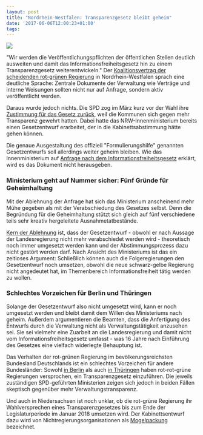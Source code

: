 ```yaml
---
layout: post
title: "Nordrhein-Westfalen: Transparenzgesetz bleibt geheim"
date: '2017-06-06T12:00:23+01:00'
tags: 
---
```

<img src="https://cdn.netzpolitik.org/wp-upload/2017/06/nrw-spd-gruene-1200x675.jpg">

"Wir werden die Veröffentlichungspflichten der öffentlichen Stellen deutlich ausweiten und damit das Informationsfreiheitsgesetz hin zu einem Transparenzgesetz weiterentwickeln." Der <a href="https://netzpolitik.org/wp-upload/Koalitionsvertrag_2012-2017.pdf">Koalitionsvertrag der scheidenden rot-grünen Regierung</a> in Nordrhein-Westfalen sprach eine deutliche Sprache: Zentrale Dokumente der Verwaltung wie Verträge und interne Weisungen sollten nicht nur auf Anfrage, sondern aktiv veröffentlicht werden.

Daraus wurde jedoch nichts. Die SPD zog im März kurz vor der Wahl ihre <a href="http://www1.wdr.de/nachrichten/landespolitik/transparenzgesetz-102.html">Zustimmung für das Gesetz zurück</a>, weil die Kommunen sich gegen mehr Transparenz gewehrt hatten. Dabei hatte das NRW-Innenministerium bereits einen Gesetzentwurf erarbeitet, der in die Kabinettsabstimmung hätte gehen können. 

Die genaue Ausgestaltung des offiziell "Formulierungshilfe" genannten Gesetzentwurfs soll allerdings weiter geheim bleiben. Wie das Innenministerium auf <a href="https://fragdenstaat.de/anfrage/formulierungshilfen-zum-transparenzgesetz/#nachricht-65192">Anfrage nach dem Informationsfreiheitsgesetz</a> erklärt, wird es das Dokument nicht herausgeben. 

<h3>Ministerium geht auf Nummer sicher: Fünf Gründe für Geheimhaltung</h3>

Mit der Ablehnung der Anfrage hat sich das Ministerium anscheinend mehr Mühe gegeben als mit der Verabschiedung des Gesetzes selbst. Denn die Begründung für die Geheimhaltung stützt sich gleich auf fünf verschiedene teils sehr kreativ hergeleitete Ausnahmetatbestände.

<a href="https://fragdenstaat.de/anfrage/formulierungshilfen-zum-transparenzgesetz/#nachricht-65192">Kern der Ablehnung</a> ist, dass der Gesetzentwurf - obwohl er nach Aussage der Landesregierung nicht mehr verabschiedet werden wird - theoretisch noch immer umgesetzt werden kann und der Abstimmungsprozess dazu nicht gestört werden darf. Nach Ansicht des Ministeriums ist das ein zeitloses Argument: Schließlich können auch die Folgeregierungen den Gesetzentwurf noch umsetzen, obwohl die neue schwarz-gelbe Regierung nicht angedeutet hat, im Themenbereich Informationsfreiheit tätig werden zu wollen.

<h3>Schlechtes Vorzeichen für Berlin und Thüringen</h3>

Solange der Gesetzentwurf also nicht umgesetzt wird, kann er noch umgesetzt werden und bleibt damit dem Willen des Ministeriums nach geheim. Außerdem argumentieren die Beamten, dass die Anfertigung des Entwurfs durch die Verwaltung nicht als Verwaltungstätigkeit anzusehen sei. Sie sei vielmehr eine Zuarbeit an die Landesregierung und damit nicht vom Informationsfreiheitsgesetz umfasst - was 16 Jahre nach Einführung des Gesetzes eine vielfach widerlegte Behauptung ist.

Das Verhalten der rot-grünen Regierung im bevölkerungsreichsten Bundesland Deutschlands ist ein schlechtes Vorzeichen für andere Bundesländer: Sowohl <a href="https://netzpolitik.org/2016/es-geht-auch-anders-berliner-koalition-setzt-auf-netzpolitik-und-grundrechte/">in Berlin</a> als auch <a href="https://netzpolitik.org/2016/transparenz-vorreiter-thueringer-datenschutzbeauftragter-stellt-entwurf-fuer-transparenzgesetz-vor/">in Thüringen</a> haben rot-rot-grüne Regierungen versprochen, ein Transparenzgesetz einzuführen. Die jeweils zuständigen SPD-geführten Ministerien zeigen sich jedoch in beiden Fällen skeptisch gegenüber mehr Verwaltungstransparenz.

Und auch in Niedersachsen ist noch unklar, ob die rot-grüne Regierung ihr Wahlversprechen eines Transparenzgesetzes bis zum Ende der Legislaturperiode im Januar 2018 umsetzen wird. Der Kabinettsentwurf dazu wird von Nichtregierungsorganisationen als <a href="https://netzwerkrecherche.org/blog/transparenzgesetz-niedersachsen-entwurf-der-landesregierung-ist-eine-mogelpackung/">Mogelpackung</a> bezeichnet.

